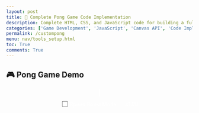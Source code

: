 ```yaml
---
layout: post
title: 🏓 Complete Pong Game Code Implementation
description: Complete HTML, CSS, and JavaScript code for building a fully functional 2-player Pong game
categories: ['Game Development', 'JavaScript', 'Canvas API', 'Code Implementation']
permalink: /custompong
menu: nav/tools_setup.html
toc: True
comments: True
---
```


## 🎮 Pong Game Demo

<div class="game-canvas-container" style="text-align:center;">
  <canvas id="pongCanvas" width="800" height="500"></canvas>
  <br>
  <button id="restartBtn">Restart Game</button>

  <!-- SpeedBoostMode controls -->
  <div id="controls" style="margin-top:12px;">
    <label style="color:#fff; user-select:none;">
      <input type="checkbox" id="boostToggle"> Speed Boost Mode
    </label>
    <span id="boostStatus" style="color:#fff; margin-left:12px;">x1.00</span>
  </div>
</div>

<style>
  .game-canvas-container { margin-top: 20px; }
  #pongCanvas { border: 2px solid #fff; background: #000; }
  #restartBtn {
    display: none; margin-top: 15px; padding: 10px 20px; font-size: 18px;
    border: none; border-radius: 6px; background: #4caf50; color: white; cursor: pointer;
  }
  #restartBtn:hover { background: #45a049; }
  #controls { display: inline-flex; align-items: center; gap: 12px; }
  #controls input { transform: scale(1.2); cursor: pointer; }
  #controls label { cursor: pointer; }
</style>

<script>
const canvas = document.getElementById('pongCanvas');
const ctx = canvas.getContext('2d');

const paddleWidth = 8, paddleHeight = 80;   // FINAL paddles
class Ball {
  constructor(radius, speedX = 5, speedY = 2) {
    this.radius = radius;
    this.x = 0;
    this.y = 0;
    this.speedX = speedX;
    this.speedY = speedY;
    this.color = "#fff";
  }

  reset(canvasWidth, canvasHeight) {
    this.x = canvasWidth / 2;
    this.y = canvasHeight / 2;
    this.speedX = Math.random() > 0.5 ? 5 : -5;
    this.speedY = (Math.random() * 4) - 2;
    this.color = Ball.getRandomColor();
  }

  move() {
    this.x += this.speedX;
    this.y += this.speedY;
  }

  wallBounce(canvasHeight) {
    if (this.y + this.radius > canvasHeight || this.y - this.radius < 0) {
      this.speedY = -this.speedY;
    }
  }

  paddleBounce(paddle) {
    if (
      this.x - this.radius < paddle.x + paddle.width &&
      this.x + this.radius > paddle.x &&
      this.y > paddle.y &&
      this.y < paddle.y + paddle.height
    ) {
      this.speedX = -this.speedX;
      const deltaY = this.y - (paddle.y + paddle.height / 2);
      this.speedY = deltaY * 0.3;
      this.color = Ball.getRandomColor();
      return true;
    }
    return false;
  }

  draw(ctx) {
    ctx.fillStyle = this.color;
    ctx.beginPath();
    ctx.arc(this.x, this.y, this.radius, 0, Math.PI * 2);
    ctx.closePath();
    ctx.fill();
  }

  static getRandomColor() {
    const letters = "0123456789ABCDEF";
    let color = "#";
    for (let i = 0; i < 6; i++) {
      color += letters[Math.floor(Math.random() * 16)];
    }
    return color;
  }
}

let player1Y = (canvas.height - paddleHeight) / 2;
let player2Y = (canvas.height - paddleHeight) / 2;
const paddleSpeed = 7;

let ballX, ballY, ballSpeedX, ballSpeedY, ballRadius = 10;
let ballColor = "#fff";

let player1Score = 0, player2Score = 0;
const winningScore = 10;
let gameOver = false;

const restartBtn = document.getElementById('restartBtn');

// SpeedBoost
const boostToggle = document.getElementById('boostToggle');
const boostStatus = document.getElementById('boostStatus');

const HITS_PER_BOOST = 3;
const BOOST_FACTOR = 1.10;
const MAX_SPEED = 18;

let hitCount = 0;
let speedMultiplier = 1;

// Anti "yo-yo" fix
const MIN_X_SPEED = 2.0;
function enforceMinXSpeed() {
  if (Math.abs(ballSpeedX) < MIN_X_SPEED) {
    const dir = (ballSpeedX === 0 ? (Math.random() < 0.5 ? -1 : 1) : Math.sign(ballSpeedX));
    ballSpeedX = dir * MIN_X_SPEED;
  }
}

// UI helpers
function updateBoostStatus() { boostStatus.textContent = "x" + speedMultiplier.toFixed(2); }
function clampSpeed() {
  const s = Math.hypot(ballSpeedX, ballSpeedY);
  if (s > MAX_SPEED) { const k = MAX_SPEED / s; ballSpeedX *= k; ballSpeedY *= k; }
}

// Boost flash
let boostFlashFrames = 0, boostFlashX = 0, boostFlashY = 0;

function applySpeedBoostIfNeeded() {
  if (boostToggle.checked && hitCount > 0 && hitCount % HITS_PER_BOOST === 0) {
    ballSpeedX *= BOOST_FACTOR; ballSpeedY *= BOOST_FACTOR;
    speedMultiplier *= BOOST_FACTOR; clampSpeed(); enforceMinXSpeed(); updateBoostStatus();
    boostFlashFrames = 30; boostFlashX = ballX; boostFlashY = ballY;
  }
}
function resetSpeedTracking(){ hitCount=0; speedMultiplier=1; updateBoostStatus(); }

// localStorage
function loadSettings(){
  const raw = localStorage.getItem('pong.settings'); if(!raw) return;
  try{ const cfg = JSON.parse(raw); boostToggle.checked = !!cfg.boostEnabled; }catch(e){}
}
function saveSettings(){ const cfg={boostEnabled:boostToggle.checked}; localStorage.setItem('pong.settings', JSON.stringify(cfg)); }
boostToggle.addEventListener('change', ()=>{ saveSettings(); updateBoostStatus(); });

class Paddle {
  constructor(x, y, width, height, speed) {
    this.x = x;
    this.y = y;
    this.width = width;
    this.height = height;
    this.speed = speed;
  }

  draw(ctx) {
    ctx.fillStyle = "#fff";
    ctx.fillRect(this.x, this.y, this.width, this.height);
  }

  moveUp() {
    if (this.y > 0) this.y -= this.speed;
  }

  moveDown(canvasHeight) {
    if (this.y + this.height < canvasHeight) this.y += this.speed;
  }

  reset(y) {
    this.y = y;
  }
}

// Core Game
function initBall() {
  ballX = canvas.width/2; ballY = canvas.height/2;
  ballSpeedX = Math.random() > 0.5 ? 5 : -5;
  ballSpeedY = (Math.random() * 4) - 2;
  ballColor = getRandomColor();
  enforceMinXSpeed();
  if (boostToggle.checked) resetSpeedTracking();
  boostFlashFrames = 0;
}

function drawRect(x,y,w,h,c){ ctx.fillStyle=c; ctx.fillRect(x,y,w,h); }
function drawCircle(x,y,r,c){ ctx.fillStyle=c; ctx.beginPath(); ctx.arc(x,y,r,0,Math.PI*2,false); ctx.closePath(); ctx.fill(); }
function drawText(text,x,y,c="white"){ ctx.fillStyle=c; ctx.font="30px Arial"; ctx.fillText(text,x,y); }

function draw() {
  drawRect(0, 0, canvas.width, canvas.height, "#000");
  drawRect(0, player1Y, paddleWidth, paddleHeight, "#fff");
  drawRect(canvas.width - paddleWidth, player2Y, paddleWidth, paddleHeight, "#fff");
  drawCircle(ballX, ballY, ballRadius, ballColor);

  drawText(player1Score, canvas.width/4, 50);
  drawText(player2Score, 3*canvas.width/4, 50);

  if(gameOver) {
    drawText("Game Over", canvas.width/2 - 80, canvas.height/2 - 20, "red");
    drawText(player1Score >= winningScore ? "Player 1 Wins!" : "Player 2 Wins!", canvas.width/2 - 120, canvas.height/2 + 20, "yellow");
  }

  // Boost flash
  if (boostFlashFrames > 0) {
    const a = boostFlashFrames / 30;
    ctx.save(); ctx.globalAlpha = a; ctx.fillStyle = "cyan"; ctx.font = "20px Arial";
    ctx.fillText("+10%", boostFlashX - 16, boostFlashY - 16 - (30 - boostFlashFrames) * 0.5);
    ctx.restore(); boostFlashFrames--;
  }
}

function update() {
  if (gameOver) return;
  ballX += ballSpeedX; ballY += ballSpeedY;

  if (ballY + ballRadius > canvas.height || ballY - ballRadius < 0) ballSpeedY = -ballSpeedY;

  // Left paddle (tamer gain = 0.2)
  if (ballX - ballRadius < paddleWidth && ballY > player1Y && ballY < player1Y + paddleHeight) {
    ballSpeedX = -ballSpeedX;
    const deltaY = ballY - (player1Y + paddleHeight/2);
    ballSpeedY = deltaY * 0.2;
    ballColor = getRandomColor();
    ballSpeedX *= 1.02; hitCount++; applySpeedBoostIfNeeded(); enforceMinXSpeed();
  }
  // Right paddle (0.3 gain)
  if (ballX + ballRadius > canvas.width - paddleWidth && ballY > player2Y && ballY < player2Y + paddleHeight) {
    ballSpeedX = -ballSpeedX;
    const deltaY = ballY - (player2Y + paddleHeight/2);
    ballSpeedY = deltaY * 0.3;
    ballColor = getRandomColor();
    ballSpeedX *= 1.02; hitCount++; applySpeedBoostIfNeeded(); enforceMinXSpeed();
  }

  if (ballX - ballRadius < 0) {
    player2Score++; if (player2Score >= winningScore){ gameOver = true; restartBtn.style.display = "inline-block"; }
    initBall();
  } else if (ballX + ballRadius > canvas.width) {
    player1Score++; if (player1Score >= winningScore){ gameOver = true; restartBtn.style.display = "inline-block"; }
    initBall();
  }
}

// Controls
const keys={}; document.addEventListener("keydown",e=>keys[e.key]=true); document.addEventListener("keyup",e=>keys[e.key]=false);
function handleInput(){
  if(keys["w"] && player1Y > 0) player1Y -= paddleSpeed;
  if(keys["s"] && player1Y + paddleHeight < canvas.height) player1Y += paddleSpeed;
  if(keys["i"] && player2Y > 0) player2Y -= paddleSpeed;
  if(keys["k"] && player2Y + paddleHeight < canvas.height) player2Y += paddleSpeed;
}

function gameLoop(){ update(); handleInput(); draw(); requestAnimationFrame(gameLoop); }

restartBtn.addEventListener("click", () => {
  player1Score = 0; player2Score = 0;
  player1Y = (canvas.height - paddleHeight) / 2;
  player2Y = (canvas.height - paddleHeight) / 2;
  gameOver = false; restartBtn.style.display = "none";
  initBall();
});

function getRandomColor(){ const L="0123456789ABCDEF"; let c="#"; for(let i=0;i<6;i++) c+=L[Math.floor(Math.random()*16)]; return c; }

// Boot
loadSettings();
updateBoostStatus();
initBall();
gameLoop();
</script>


